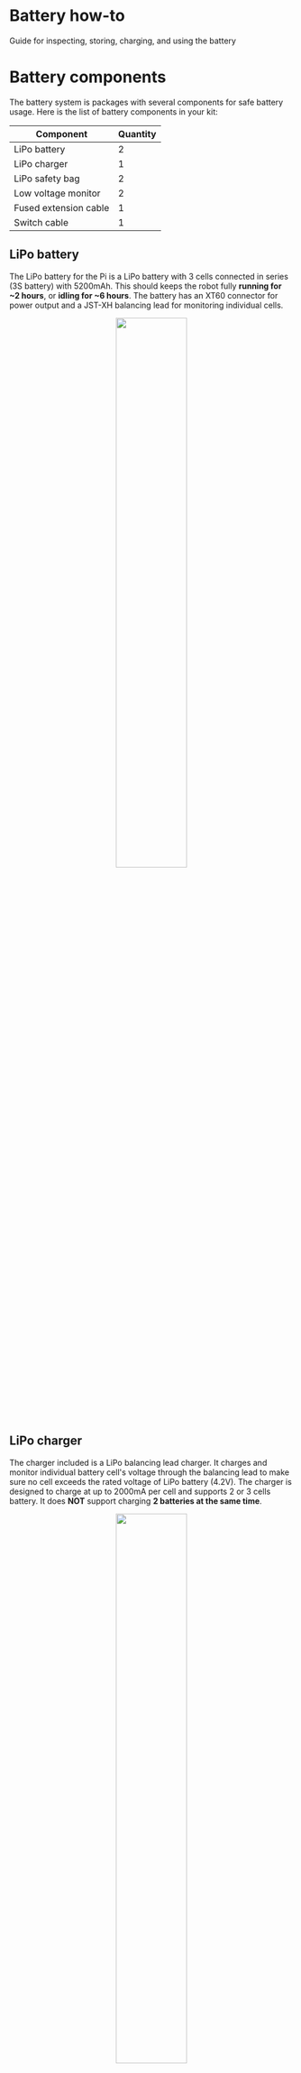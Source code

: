 # Battery how-to
Guide for inspecting, storing, charging, and using the battery

# Battery components

The battery system is packages with several components for safe battery usage. Here is the list of battery components in your kit:

<center>

| Component | Quantity |
|-|-|
| LiPo battery | 2 |
| LiPo charger | 1 |
| LiPo safety bag | 2 |
| Low voltage monitor | 2 |
| Fused extension cable | 1 |
| Switch cable | 1 |

</center>

## LiPo battery
The LiPo battery for the Pi is a LiPo battery with 3 cells connected in series (3S battery) with 5200mAh. This should keeps the robot fully **running for ~2 hours**, or **idling for ~6 hours**. The battery has an XT60 connector for power output and a JST-XH balancing lead for monitoring individual cells.  

<p align="center">
<img src="image/battery.jpg" width="50%" />
</p>

## LiPo charger
The charger included is a LiPo balancing lead charger. It charges and monitor individual battery cell's voltage through the balancing lead to make sure no cell exceeds the rated voltage of LiPo battery (4.2V). The charger is designed to charge at up to 2000mA per cell and supports 2 or 3 cells battery. It does **NOT** support charging **2 batteries at the same time**.

<p align="center">
<img src="image/charger.jpg" width="50%" />
</p>

<!-- > [!CAUTION]
> This LiPo charger is simple. Too simple for charging EVERY kind of battery. It can destroy the batteries, itself, and burn down your place if misused. Therefore, here is a list of DO-NOTs:
> 1. Do not use it for any battery that is not LiPo. 
> 2. Do not use it to charge two batteries at the same time.
> 3. Do not use it to charge battery with lower than 2000mAh.
> 4. Do not leave it unattended while charging. -->

## LiPo safety bag
Two fireproof bags are provided for storing the batteries while not in use.

<p align="center">
<img src="image/safety_bag.jpg" width="50%" />
</p>

## Fused extension cable
For additional protection when the battery is not plugged into the [Raven board](https://github.com/MASLAB/kitbot-how-to?tab=readme-ov-file#hardwares), a 30A fused cable is provided for overcurrent protection. The fuse is replacable but let's do our best to never have to replace it.

<p align="center">
<img src="image/fused_cable.jpg" width="50%" />
</p>

## Switch extension cable
In case the robot becomes sentient and goes on a rampage, something is burning, or any other emergency situation, a switch extension cable is provided. The switch will turn off connection to the battery and cut off power supply to the robot.

<p align="center">
<img src="image/switch_cable.jpg" width="50%" />
</p>

## Low voltage monitor
Low voltage monitors are provided to make sure that the battery cell voltages do not fall below a safety threshold (3.3V) during use. They continuously monitor the voltages through the safety leads and let out a loud a buzz whenever any cell reaches the safety threshold.

<!-- > [!IMPORTANT]  
> Please have the low voltage monitor connected to the battery balancing lead **as long as the battery is in use**. When not in use, feel free to remove the monitor and store the battery in the battery safe bag. -->

<p align="center">
<img src="image/voltage_monitor.png" width="50%" />
</p>

<!-- > [!IMPORTANT]  
> The low voltage monitor is polarized. Please be careful when installing the balancing lead. The black wire should be connected to the first pin (BBX end) as shown in the previous picture. Below is a reference from older generation of the product.
> <p align="center">
> <img src="image/voltage_monitor_connection.png" width="50%" />
> </p> -->

<!-- ## Full battery connection diagram

<p align="center">
<img src="image/battery_diagram.png" width="100%" />
</p>

> [!CAUTION]
> The battery will also power the Pi on through Raven board and conflicts with the USB-C power adapter. **DO NOT USE THE USB-C POWER ADAPTER WITH THE PI WHILE THE BATTERY IS PLUGGED IN** -->

# Battery inspection

Lipo batteries can be physically damaged (puncture, bend, etc) or electrically damaged (overcharged, overdischarged, overcurrent). Our battery comes in hard plastic shell to prevent physical damage, and we do everything we can to prevent electrical damage. However, accidents can happen and we need to know how to check for damages.

## Physical inspection

### Swollen battery
Badly damaged LiPo battery will swell. Check for signs of battery swelling. For reference, the left battery is a normal battery and the right battery is damaged.

<p align="center">
<img src="image/lipo_swollen.jpg" width="75%" />
</p>

> [!TIP]
> Even though our battery has a hard plastic casing, a swelling battery may cause the shell to warp and no longer sits flat on the table.

> [!CAUTION]
> Swollen battery is extremely dangerous and may burst into flame at anytime! Please inform a MASLAB staff immediately for proper disposal once there is any sign of swelling.

### Leads
The batteries may be subjected to many rounds of plug-unplugs, scraping, electrical problems, etc. These may cause damages to the insulation and the connectors. Please check the wires for any sign of burns, and exposed conductors. Here is some refence for exposed wire and damaged connector:

<p align="center">
<img src="image/wire_damage.jpg" width="75%" />
</p>

<p align="center">
<img src="image/xt60_damage.jpg" width="75%" />
</p>

## Electrical inspection

Cell voltage is a good indicator of battery health. Plug in the [low voltage monitor](#low-voltage-monitor) to check for cell voltages. The cell voltages should read **between 3.3V and 4.2V** for a healthy LiPo battery.

# Additional resources
MIT EHS provides a general checklist for using Lithium batteries. Feel free to print them out for references. They can be downloaded here: https://ehs.mit.edu/wp-content/uploads/2019/09/Lithium_Battery_Checklist.pdf
